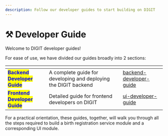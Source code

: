 ```yaml
---
description: Follow our developer guides to start building on DIGIT
---
```


# ⚒ Developer Guide

Welcome to DIGIT developer guides!

For ease of use, we have divided our guides broadly into 2 sections:

<table data-card-size="large" data-view="cards"><thead><tr><th></th><th></th><th></th><th data-hidden data-card-target data-type="content-ref"></th></tr></thead><tbody><tr><td><mark style="color:blue;"><strong>Backend Developer Guide</strong></mark></td><td>A complete guide for developing and deploying the DIGIT backend </td><td></td><td><a href="backend-developer-guide/">backend-developer-guide</a></td></tr><tr><td><mark style="color:blue;"><strong>Frontend Developer Guide</strong></mark></td><td>Detailed guide for frontend developers on DIGIT </td><td></td><td><a href="ui-developer-guide/">ui-developer-guide</a></td></tr></tbody></table>

For a practical orientation, these guides, together, will walk you through all the steps required to build a birth registration service module and a corresponding UI module.




